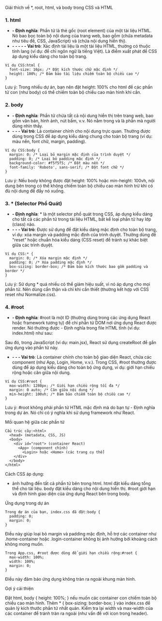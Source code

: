 Giải thích về *, root, html, và body trong CSS và HTML
### 1. html

- **- **Định nghĩa****: Phần tử <html> là thẻ gốc (root element) của một tài liệu HTML. Nó bao bọc toàn bộ nội dung của trang web, bao gồm <head> (chứa metadata như tiêu đề, CSS, JavaScript) và <body> (chứa nội dung hiển thị).
- **- **- **- **- **- **Vai trò************: 
Xác định tài liệu là một tài liệu HTML, thường có thuộc tính lang (ví dụ: <html lang="vi"> để chỉ ngôn ngữ là tiếng Việt).
Là điểm xuất phát để CSS áp dụng kiểu dáng cho toàn bộ trang.

```
Ví dụ CSS:html {
  font-size: 16px; /* Đặt kích thước chữ mặc định */
  height: 100%; /* Đảm bảo tài liệu chiếm toàn bộ chiều cao */
}
```

Lưu ý: Trong nhiều dự án, bạn nên đặt height: 100% cho html để các phần tử con (như body) có thể chiếm toàn bộ chiều cao màn hình khi cần.

### 2. body

- **- **Định nghĩa****: Phần tử <body> chứa tất cả nội dung hiển thị trên trang web, bao gồm văn bản, hình ảnh, nút bấm, v.v. Nó nằm trong <html> và là phần mà người dùng nhìn thấy.
- **- **- **- **Vai trò********: 
Là container chính cho nội dung trực quan.
Thường được dùng trong CSS để áp dụng kiểu dáng chung cho toàn bộ trang (ví dụ: màu nền, font chữ, margin, padding).

```
Ví dụ CSS:body {
  margin: 0; /* Loại bỏ margin mặc định của trình duyệt */
  padding: 0; /* Loại bỏ padding mặc định */
  background-color: #f5f5f5; /* Đặt màu nền */
  font-family: 'Roboto', sans-serif; /* Đặt font chữ */
}
```

Lưu ý: Nếu body không được đặt height: 100% hoặc min-height: 100vh, nội dung bên trong có thể không chiếm toàn bộ chiều cao màn hình trừ khi có đủ nội dung để đẩy nó xuống.

### 3. * (Selector Phổ Quát)

- **- **Định nghĩa****: * là một selector phổ quát trong CSS, áp dụng kiểu dáng cho tất cả các phần tử trong tài liệu HTML, bất kể loại phần tử hay lớp (class) nào.
- **- **- **- **Vai trò********: 
Được sử dụng để đặt kiểu dáng mặc định cho toàn bộ trang, ví dụ: xóa margin và padding mặc định của trình duyệt.
Thường dùng để "reset" hoặc chuẩn hóa kiểu dáng (CSS reset) để tránh sự khác biệt giữa các trình duyệt.

```
Ví dụ CSS:* {
  margin: 0; /* Xóa margin mặc định */
  padding: 0; /* Xóa padding mặc định */
  box-sizing: border-box; /* Đảm bảo kích thước bao gồm padding và border */
}
```

Lưu ý: Sử dụng * quá nhiều có thể giảm hiệu suất, vì nó áp dụng cho mọi phần tử. Nên dùng cẩn thận và chỉ khi cần thiết (thường kết hợp với CSS reset như Normalize.css).

### 4. #root

- **- **Định nghĩa****: #root là một ID (thường dùng trong các ứng dụng React hoặc framework tương tự) để chỉ phần tử DOM nơi ứng dụng React được render. Nó thường được - Định nghĩa trong file HTML tĩnh (ví dụ: index.html) như sau:<div id="root"></div>

Sau đó, trong JavaScript (ví dụ: main.jsx), React sử dụng createRoot để gắn ứng dụng vào phần tử này.
- **- **- **- **Vai trò********: 
Là container chính cho toàn bộ giao diện React, chứa các component (như App, Login, Home, v.v.).
Trong CSS, #root thường được dùng để áp dụng kiểu dáng cho toàn bộ ứng dụng, ví dụ: giới hạn chiều rộng hoặc căn giữa nội dung.

```
Ví dụ CSS:#root {
  max-width: 1280px; /* Giới hạn chiều rộng tối đa */
  margin: 0 auto; /* Căn giữa nội dung */
  min-height: 100vh; /* Đảm bảo chiếm toàn bộ chiều cao */
}
```

Lưu ý: #root không phải phần tử HTML mặc định mà do bạn tự - Định nghĩa trong dự án. Nó chỉ có ý nghĩa khi sử dụng framework như React.

Mối quan hệ giữa các phần tử
```
Cấu trúc cây:<html>
  <head> (metadata, CSS, JS)
  <body>
    <div id="root"> (container React)
      <App> (component chính)
        <Login> hoặc <Home> (các trang cụ thể)
    </div>
  </body>
</html>
```

Cách CSS áp dụng:
* ảnh hưởng đến tất cả phần tử bên trong html.
html đặt kiểu dáng tổng thể cho tài liệu.
body đặt kiểu dáng cho nội dung hiển thị.
#root giới hạn và định hình giao diện của ứng dụng React bên trong body.



Ứng dụng trong dự án
```
Trong dự án của bạn, index.css đã đặt:body {
  padding: 0;
  margin: 0;
}
```

Điều này giúp loại bỏ margin và padding mặc định, hỗ trợ các container như .home-container hoặc .login-container không bị ảnh hưởng bởi khoảng cách không mong muốn.

```
Trong App.css, #root được dùng để giới hạn chiều rộng:#root {
  max-width: 100%;
  width: 100%;
  margin: 0;
}
```

Điều này đảm bảo ứng dụng không tràn ra ngoài khung màn hình.



Gợi ý cải thiện

Đặt html, body { height: 100%; } nếu muốn các container con chiếm toàn bộ chiều cao màn hình.
Thêm * { box-sizing: border-box; } vào index.css để quản lý kích thước phần tử nhất quán.
Kiểm tra lại width và max-width của các container để tránh tràn ra ngoài (như vấn đề với icon trong header).
